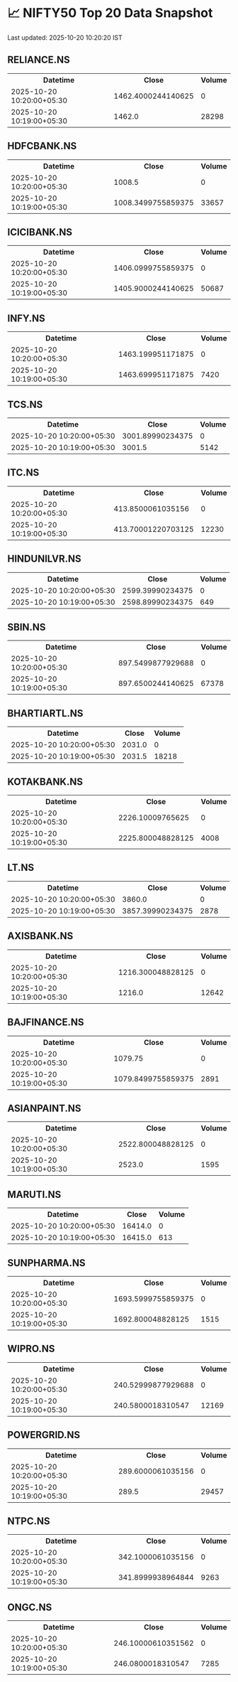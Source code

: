 # 📈 NIFTY50 Top 20 Data Snapshot

Last updated: 2025-10-20 10:20:20 IST

## RELIANCE.NS

<table>
  <tr><th>Datetime</th><th>Close</th><th>Volume</th></tr>
  <tr><td>2025-10-20 10:20:00+05:30</td><td>1462.4000244140625</td><td>0</td></tr>
  <tr><td>2025-10-20 10:19:00+05:30</td><td>1462.0</td><td>28298</td></tr>
</table>

## HDFCBANK.NS

<table>
  <tr><th>Datetime</th><th>Close</th><th>Volume</th></tr>
  <tr><td>2025-10-20 10:20:00+05:30</td><td>1008.5</td><td>0</td></tr>
  <tr><td>2025-10-20 10:19:00+05:30</td><td>1008.3499755859375</td><td>33657</td></tr>
</table>

## ICICIBANK.NS

<table>
  <tr><th>Datetime</th><th>Close</th><th>Volume</th></tr>
  <tr><td>2025-10-20 10:20:00+05:30</td><td>1406.0999755859375</td><td>0</td></tr>
  <tr><td>2025-10-20 10:19:00+05:30</td><td>1405.9000244140625</td><td>50687</td></tr>
</table>

## INFY.NS

<table>
  <tr><th>Datetime</th><th>Close</th><th>Volume</th></tr>
  <tr><td>2025-10-20 10:20:00+05:30</td><td>1463.199951171875</td><td>0</td></tr>
  <tr><td>2025-10-20 10:19:00+05:30</td><td>1463.699951171875</td><td>7420</td></tr>
</table>

## TCS.NS

<table>
  <tr><th>Datetime</th><th>Close</th><th>Volume</th></tr>
  <tr><td>2025-10-20 10:20:00+05:30</td><td>3001.89990234375</td><td>0</td></tr>
  <tr><td>2025-10-20 10:19:00+05:30</td><td>3001.5</td><td>5142</td></tr>
</table>

## ITC.NS

<table>
  <tr><th>Datetime</th><th>Close</th><th>Volume</th></tr>
  <tr><td>2025-10-20 10:20:00+05:30</td><td>413.8500061035156</td><td>0</td></tr>
  <tr><td>2025-10-20 10:19:00+05:30</td><td>413.70001220703125</td><td>12230</td></tr>
</table>

## HINDUNILVR.NS

<table>
  <tr><th>Datetime</th><th>Close</th><th>Volume</th></tr>
  <tr><td>2025-10-20 10:20:00+05:30</td><td>2599.39990234375</td><td>0</td></tr>
  <tr><td>2025-10-20 10:19:00+05:30</td><td>2598.89990234375</td><td>649</td></tr>
</table>

## SBIN.NS

<table>
  <tr><th>Datetime</th><th>Close</th><th>Volume</th></tr>
  <tr><td>2025-10-20 10:20:00+05:30</td><td>897.5499877929688</td><td>0</td></tr>
  <tr><td>2025-10-20 10:19:00+05:30</td><td>897.6500244140625</td><td>67378</td></tr>
</table>

## BHARTIARTL.NS

<table>
  <tr><th>Datetime</th><th>Close</th><th>Volume</th></tr>
  <tr><td>2025-10-20 10:20:00+05:30</td><td>2031.0</td><td>0</td></tr>
  <tr><td>2025-10-20 10:19:00+05:30</td><td>2031.5</td><td>18218</td></tr>
</table>

## KOTAKBANK.NS

<table>
  <tr><th>Datetime</th><th>Close</th><th>Volume</th></tr>
  <tr><td>2025-10-20 10:20:00+05:30</td><td>2226.10009765625</td><td>0</td></tr>
  <tr><td>2025-10-20 10:19:00+05:30</td><td>2225.800048828125</td><td>4008</td></tr>
</table>

## LT.NS

<table>
  <tr><th>Datetime</th><th>Close</th><th>Volume</th></tr>
  <tr><td>2025-10-20 10:20:00+05:30</td><td>3860.0</td><td>0</td></tr>
  <tr><td>2025-10-20 10:19:00+05:30</td><td>3857.39990234375</td><td>2878</td></tr>
</table>

## AXISBANK.NS

<table>
  <tr><th>Datetime</th><th>Close</th><th>Volume</th></tr>
  <tr><td>2025-10-20 10:20:00+05:30</td><td>1216.300048828125</td><td>0</td></tr>
  <tr><td>2025-10-20 10:19:00+05:30</td><td>1216.0</td><td>12642</td></tr>
</table>

## BAJFINANCE.NS

<table>
  <tr><th>Datetime</th><th>Close</th><th>Volume</th></tr>
  <tr><td>2025-10-20 10:20:00+05:30</td><td>1079.75</td><td>0</td></tr>
  <tr><td>2025-10-20 10:19:00+05:30</td><td>1079.8499755859375</td><td>2891</td></tr>
</table>

## ASIANPAINT.NS

<table>
  <tr><th>Datetime</th><th>Close</th><th>Volume</th></tr>
  <tr><td>2025-10-20 10:20:00+05:30</td><td>2522.800048828125</td><td>0</td></tr>
  <tr><td>2025-10-20 10:19:00+05:30</td><td>2523.0</td><td>1595</td></tr>
</table>

## MARUTI.NS

<table>
  <tr><th>Datetime</th><th>Close</th><th>Volume</th></tr>
  <tr><td>2025-10-20 10:20:00+05:30</td><td>16414.0</td><td>0</td></tr>
  <tr><td>2025-10-20 10:19:00+05:30</td><td>16415.0</td><td>613</td></tr>
</table>

## SUNPHARMA.NS

<table>
  <tr><th>Datetime</th><th>Close</th><th>Volume</th></tr>
  <tr><td>2025-10-20 10:20:00+05:30</td><td>1693.5999755859375</td><td>0</td></tr>
  <tr><td>2025-10-20 10:19:00+05:30</td><td>1692.800048828125</td><td>1515</td></tr>
</table>

## WIPRO.NS

<table>
  <tr><th>Datetime</th><th>Close</th><th>Volume</th></tr>
  <tr><td>2025-10-20 10:20:00+05:30</td><td>240.52999877929688</td><td>0</td></tr>
  <tr><td>2025-10-20 10:19:00+05:30</td><td>240.5800018310547</td><td>12169</td></tr>
</table>

## POWERGRID.NS

<table>
  <tr><th>Datetime</th><th>Close</th><th>Volume</th></tr>
  <tr><td>2025-10-20 10:20:00+05:30</td><td>289.6000061035156</td><td>0</td></tr>
  <tr><td>2025-10-20 10:19:00+05:30</td><td>289.5</td><td>29457</td></tr>
</table>

## NTPC.NS

<table>
  <tr><th>Datetime</th><th>Close</th><th>Volume</th></tr>
  <tr><td>2025-10-20 10:20:00+05:30</td><td>342.1000061035156</td><td>0</td></tr>
  <tr><td>2025-10-20 10:19:00+05:30</td><td>341.8999938964844</td><td>9263</td></tr>
</table>

## ONGC.NS

<table>
  <tr><th>Datetime</th><th>Close</th><th>Volume</th></tr>
  <tr><td>2025-10-20 10:20:00+05:30</td><td>246.10000610351562</td><td>0</td></tr>
  <tr><td>2025-10-20 10:19:00+05:30</td><td>246.0800018310547</td><td>7285</td></tr>
</table>


